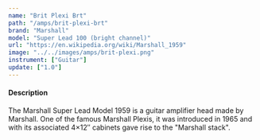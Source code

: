 ```yaml
---
name: "Brit Plexi Brt"
path: "/amps/brit-plexi-brt"
brand: "Marshall"
model: "Super Lead 100 (bright channel)"
url: "https://en.wikipedia.org/wiki/Marshall_1959"
image: "../../images/amps/brit-plexi.png"
instrument: ["Guitar"]
update: ["1.0"]
---
```

#### Description
The Marshall Super Lead Model 1959 is a guitar amplifier head made by Marshall. One of the famous Marshall Plexis, it was introduced in 1965 and with its associated 4×12″ cabinets gave rise to the "Marshall stack".